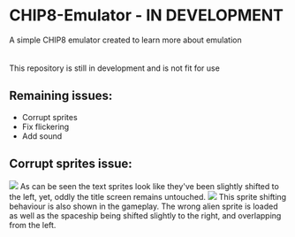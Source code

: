 # CHIP8-Emulator - IN DEVELOPMENT
A simple CHIP8 emulator created to learn more about emulation<br>
<br>
<br>This repository is still in development and is not fit for use

## Remaining issues:
* Corrupt sprites
* Fix flickering
* Add sound

## Corrupt sprites issue:
<img src="https://s13.postimg.org/xj42s9jlz/Screen_Shot_2017-04-24_at_8.26.57_AM.png">
As can be seen the text sprites look like they've been slightly shifted to the left, yet, oddly the title screen remains untouched.

<img src="https://s13.postimg.org/p24khcex3/Screen_Shot_2017-04-24_at_8.28.59_AM.png">
This sprite shifting behaviour is also shown in the gameplay. The wrong alien sprite is loaded as well as the spaceship being shifted slightly to the right, and overlapping from the left.
